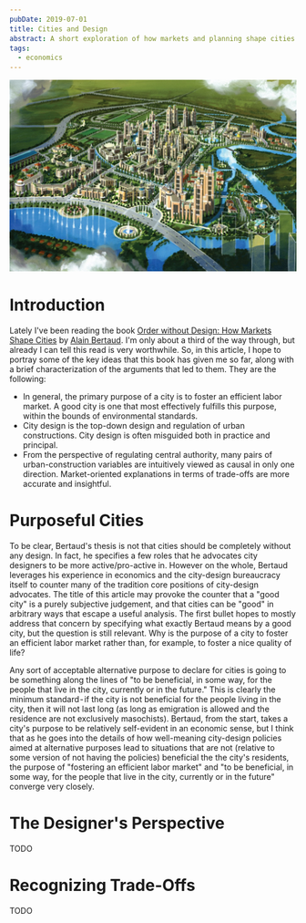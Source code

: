 ```yaml
---
pubDate: 2019-07-01
title: Cities and Design
abstract: A short exploration of how markets and planning shape cities.
tags:
  - economics
---
```


![](asset/city-design/header.jpg)

# Introduction

Lately I've been reading the book
[Order without Design: How Markets Shape Cities](https://www.goodreads.com/book/show/39644188-order-without-design)
by [Alain Bertaud](https://www.goodreads.com/author/show/1264012.Alain_Bertaud).
I'm only about a third of the way through, but already I can tell this read is
very worthwhile. So, in this article, I hope to portray some of the key ideas
that this book has given me so far, along with a brief characterization of the
arguments that led to them. They are the following:

- In general, the primary purpose of a city is to foster an efficient labor
  market. A good city is one that most effectively fulfills this purpose, within
  the bounds of environmental standards.
- City design is the top-down design and regulation of urban constructions. City
  design is often misguided both in practice and principal.
- From the perspective of regulating central authority, many pairs of
  urban-construction variables are intuitively viewed as causal in only one
  direction. Market-oriented explanations in terms of trade-offs are more
  accurate and insightful.

# Purposeful Cities

To be clear, Bertaud's thesis is not that cities should be completely without
any design. In fact, he specifies a few roles that he advocates city designers
to be more active/pro-active in. However on the whole, Bertaud leverages his
experience in economics and the city-design bureaucracy itself to counter many
of the tradition core positions of city-design advocates. The title of this
article may provoke the counter that a "good city" is a purely subjective
judgement, and that cities can be "good" in arbitrary ways that escape a useful
analysis. The first bullet hopes to mostly address that concern by specifying
what exactly Bertaud means by a good city, but the question is still relevant.
Why is the purpose of a city to foster an efficient labor market rather than,
for example, to foster a nice quality of life?

Any sort of acceptable alternative purpose to declare for cities is going to be
something along the lines of "to be beneficial, in some way, for the people that
live in the city, currently or in the future." This is clearly the minimum
standard - if the city is not beneficial for the people living in the city, then
it will not last long (as long as emigration is allowed and the residence are
not exclusively masochists). Bertaud, from the start, takes a city's purpose to
be relatively self-evident in an economic sense, but I think that as he goes
into the details of how well-meaning city-design policies aimed at alternative
purposes lead to situations that are not (relative to some version of not having
the policies) beneficial the the city's residents, the purpose of "fostering an
efficient labor market" and "to be beneficial, in some way, for the people that
live in the city, currently or in the future" converge very closely.

# The Designer's Perspective

TODO

# Recognizing Trade-Offs

TODO
